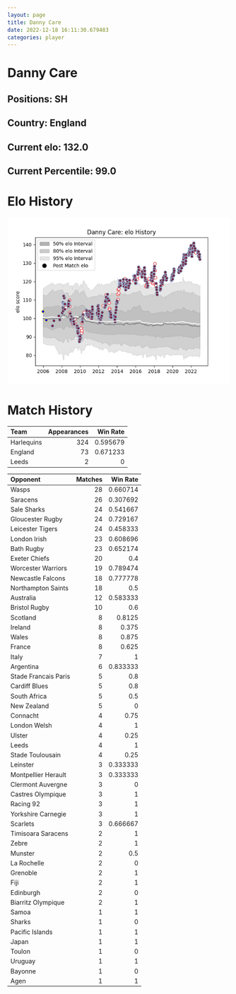 ```yaml
---  
layout: page  
title: Danny Care  
date: 2022-12-18 16:11:30.679483  
categories: player  
---
```

# Danny Care

## Positions: SH

## Country: England

## Current elo: 132.0

## Current Percentile: 99.0

# Elo History


![elo history](history_DannyCare.png)
# Match History


| Team       |   Appearances |   Win Rate |
|:-----------|--------------:|-----------:|
| Harlequins |           324 |   0.595679 |
| England    |            73 |   0.671233 |
| Leeds      |             2 |   0        |

| Opponent             |   Matches |   Win Rate |
|:---------------------|----------:|-----------:|
| Wasps                |        28 |   0.660714 |
| Saracens             |        26 |   0.307692 |
| Sale Sharks          |        24 |   0.541667 |
| Gloucester Rugby     |        24 |   0.729167 |
| Leicester Tigers     |        24 |   0.458333 |
| London Irish         |        23 |   0.608696 |
| Bath Rugby           |        23 |   0.652174 |
| Exeter Chiefs        |        20 |   0.4      |
| Worcester Warriors   |        19 |   0.789474 |
| Newcastle Falcons    |        18 |   0.777778 |
| Northampton Saints   |        18 |   0.5      |
| Australia            |        12 |   0.583333 |
| Bristol Rugby        |        10 |   0.6      |
| Scotland             |         8 |   0.8125   |
| Ireland              |         8 |   0.375    |
| Wales                |         8 |   0.875    |
| France               |         8 |   0.625    |
| Italy                |         7 |   1        |
| Argentina            |         6 |   0.833333 |
| Stade Francais Paris |         5 |   0.8      |
| Cardiff Blues        |         5 |   0.8      |
| South Africa         |         5 |   0.5      |
| New Zealand          |         5 |   0        |
| Connacht             |         4 |   0.75     |
| London Welsh         |         4 |   1        |
| Ulster               |         4 |   0.25     |
| Leeds                |         4 |   1        |
| Stade Toulousain     |         4 |   0.25     |
| Leinster             |         3 |   0.333333 |
| Montpellier Herault  |         3 |   0.333333 |
| Clermont Auvergne    |         3 |   0        |
| Castres Olympique    |         3 |   1        |
| Racing 92            |         3 |   1        |
| Yorkshire Carnegie   |         3 |   1        |
| Scarlets             |         3 |   0.666667 |
| Timisoara Saracens   |         2 |   1        |
| Zebre                |         2 |   1        |
| Munster              |         2 |   0.5      |
| La Rochelle          |         2 |   0        |
| Grenoble             |         2 |   1        |
| Fiji                 |         2 |   1        |
| Edinburgh            |         2 |   0        |
| Biarritz Olympique   |         2 |   1        |
| Samoa                |         1 |   1        |
| Sharks               |         1 |   0        |
| Pacific Islands      |         1 |   1        |
| Japan                |         1 |   1        |
| Toulon               |         1 |   0        |
| Uruguay              |         1 |   1        |
| Bayonne              |         1 |   0        |
| Agen                 |         1 |   1        |